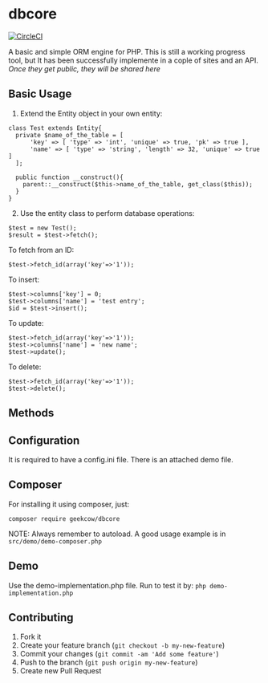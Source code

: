 dbcore
======
[![CircleCI](https://circleci.com/gh/oleche/dbcore.svg?style=svg&circle-token=45f4c4a0b4c32cc66de8689377f298fb2fe7190d)](https://circleci.com/gh/oleche/dbcore)

A basic and simple ORM engine for PHP. This is still a working progress tool, but It has been successfully implemente in a cople of sites and an API. *Once they get public, they will be shared here*

## Basic Usage
1. Extend the Entity object in your own entity:
```
class Test extends Entity{
  private $name_of_the_table = [
      'key' => [ 'type' => 'int', 'unique' => true, 'pk' => true ],
      'name' => [ 'type' => 'string', 'length' => 32, 'unique' => true ]
  ];

  public function __construct(){
    parent::__construct($this->name_of_the_table, get_class($this));
  }
}
```
2. Use the entity class to perform database operations:
```
$test = new Test();
$result = $test->fetch();
```
To fetch from an ID:
```
$test->fetch_id(array('key'=>'1'));
```
To insert:
```
$test->columns['key'] = 0;
$test->columns['name'] = 'test entry';
$id = $test->insert();
```
To update:
```
$test->fetch_id(array('key'=>'1'));
$test->columns['name'] = 'new name';
$test->update();
```
To delete:
```
$test->fetch_id(array('key'=>'1'));
$test->delete();
```
## Methods

## Configuration
It is required to have a config.ini file. There is an attached demo file.

## Composer
For installing it using composer, just:
```
composer require geekcow/dbcore
```
NOTE: Always remember to autoload. A good usage example is in ``` src/demo/demo-composer.php ```

## Demo
Use the demo-implementation.php file. Run to test it by:
``` php demo-implementation.php ```

## Contributing

1. Fork it
2. Create your feature branch (`git checkout -b my-new-feature`)
3. Commit your changes (`git commit -am 'Add some feature'`)
4. Push to the branch (`git push origin my-new-feature`)
5. Create new Pull Request
